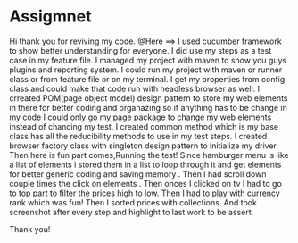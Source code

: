 # Assigmnet
Hi thank you for reviving  my code.
@Here  ==> I used cucumber framework to show better understanding for everyone.
I did use my steps as a test case in my feature file.
I managed my project with maven to show you guys plugins and reporting system.
I could run my project with maven or runner class or from feature file or on my terminal.
I get my properties from config class and could make that code run with headless browser as well.
I crreated POM(page object model) design pattern to store my web elements in there for better coding and organazing so if anything
has to be change in my code I could only go my page package to change my web elements instead of chancing my test.
I created common method which is my base class has all the reducibility methods to use in my test steps.
I created browser factory class with singleton design pattern to initialize my driver.
Then here is fun part comes,Running the test!
Since hamburger menu is  like a list of elements i stored them in a list to loop through it  and get elements
for better generic  coding and saving memory .
Then I had scroll down couple times the click on elements .
Then onces I clicked on tv I had to go to top part to filter the prices high to low.
Then I had to play with currency rank which was fun!
Then I sorted prices with collections.
And took screenshot after every step and highlight to last work to be assert.

Thank you!


